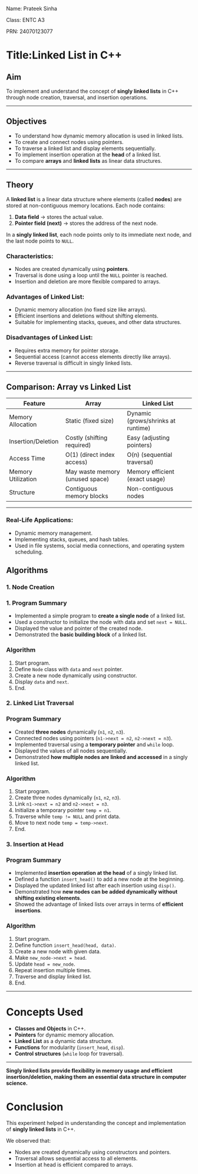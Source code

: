 Name: Prateek Sinha 

Class: ENTC A3  

PRN: 24070123077

# Title:Linked List in C++
## Aim
To implement and understand the concept of **singly linked lists** in C++ through node creation, traversal, and insertion operations.

---

## Objectives
- To understand how dynamic memory allocation is used in linked lists.  
- To create and connect nodes using pointers.  
- To traverse a linked list and display elements sequentially.  
- To implement insertion operation at the **head** of a linked list.  
- To compare **arrays** and **linked lists** as linear data structures.  

---

## Theory
A **linked list** is a linear data structure where elements (called **nodes**) are stored at non-contiguous memory locations. Each node contains:  

1. **Data field** → stores the actual value.  
2. **Pointer field (next)** → stores the address of the next node.  

In a **singly linked list**, each node points only to its immediate next node, and the last node points to `NULL`.  

### Characteristics:
- Nodes are created dynamically using **pointers**.  
- Traversal is done using a loop until the `NULL` pointer is reached.  
- Insertion and deletion are more flexible compared to arrays.  

### Advantages of Linked List:
- Dynamic memory allocation (no fixed size like arrays).  
- Efficient insertions and deletions without shifting elements.  
- Suitable for implementing stacks, queues, and other data structures.

### Disadvantages of Linked List:
- Requires extra memory for pointer storage.  
- Sequential access (cannot access elements directly like arrays).  
- Reverse traversal is difficult in singly linked lists.  

---

## Comparison: Array vs Linked List

| Feature              | Array                             | Linked List                        |
|----------------------|-----------------------------------|-------------------------------------|
| Memory Allocation    | Static (fixed size)              | Dynamic (grows/shrinks at runtime) |
| Insertion/Deletion   | Costly (shifting required)       | Easy (adjusting pointers)          |
| Access Time          | O(1) (direct index access)       | O(n) (sequential traversal)        |
| Memory Utilization   | May waste memory (unused space)  | Memory efficient (exact usage)     |
| Structure            | Contiguous memory blocks         | Non-contiguous nodes               |

---
### Real-Life Applications:
- Dynamic memory management.  
- Implementing stacks, queues, and hash tables.  
- Used in file systems, social media connections, and operating system scheduling.  


## Algorithms

### 1. Node Creation

### 1.  Program Summary
- Implemented a simple program to **create a single node** of a linked list.  
- Used a constructor to initialize the node with data and set `next = NULL`.  
- Displayed the value and pointer of the created node.  
- Demonstrated the **basic building block** of a linked list.

### Algorithm
1. Start program.  
2. Define `Node` class with `data` and `next` pointer.  
3. Create a new node dynamically using constructor.  
4. Display `data` and `next`.  
5. End.  

### 2. Linked List Traversal
### Program Summary
- Created **three nodes** dynamically (`n1`, `n2`, `n3`).  
- Connected nodes using pointers (`n1->next = n2`, `n2->next = n3`).  
- Implemented traversal using a **temporary pointer** and `while` loop.  
- Displayed the values of all nodes sequentially.  
- Demonstrated **how multiple nodes are linked and accessed** in a singly linked list.

### Algorithm
1. Start program.  
2. Create three nodes dynamically (`n1`, `n2`, `n3`).  
3. Link `n1->next = n2` and `n2->next = n3`.  
4. Initialize a temporary pointer `temp = n1`.  
5. Traverse while `temp != NULL` and print data.  
6. Move to next node `temp = temp->next`.  
7. End.  

### 3. Insertion at Head
### Program Summary
- Implemented **insertion operation at the head** of a singly linked list.  
- Defined a function `insert_head()` to add a new node at the beginning.  
- Displayed the updated linked list after each insertion using `disp()`.  
- Demonstrated how **new nodes can be added dynamically without shifting existing elements**.  
- Showed the advantage of linked lists over arrays in terms of **efficient insertions**.
 

### Algorithm
1. Start program.  
2. Define function `insert_head(head, data)`.  
3. Create a new node with given data.  
4. Make `new_node->next = head`.  
5. Update `head = new_node`.  
6. Repeat insertion multiple times.  
7. Traverse and display linked list.  
8. End.  

---

# Concepts Used

- **Classes and Objects** in C++.  
- **Pointers** for dynamic memory allocation.  
- **Linked List** as a dynamic data structure.  
- **Functions** for modularity (`insert_head`, `disp`).  
- **Control structures** (`while` loop for traversal).  

---

 **Singly linked lists provide flexibility in memory usage and efficient insertion/deletion, making them an essential data structure in computer science.**


# Conclusion

This experiment helped in understanding the concept and implementation of **singly linked lists** in C++.  

We observed that:  
- Nodes are created dynamically using constructors and pointers.  
- Traversal allows sequential access to all elements.  
- Insertion at head is efficient compared to arrays.  
